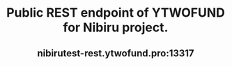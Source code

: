  <h1 align="center"> Public REST endpoint of YTWOFUND for Nibiru project.

 <h2 align="center"> nibirutest-rest.ytwofund.pro:13317
